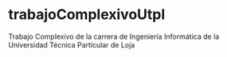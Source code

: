 # trabajoComplexivoUtpl
Trabajo Complexivo de la carrera de Ingeniería Informática de la Universidad Técnica Particular de Loja
